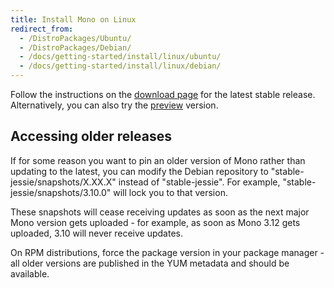 ```yaml
---
title: Install Mono on Linux
redirect_from:
  - /DistroPackages/Ubuntu/
  - /DistroPackages/Debian/
  - /docs/getting-started/install/linux/ubuntu/
  - /docs/getting-started/install/linux/debian/
---
```


Follow the instructions on the [download page](/download/stable/#download-lin) for the latest stable release. Alternatively, you can also try the [preview](/download/preview/#download-lin) version.

Accessing older releases
------------------------

If for some reason you want to pin an older version of Mono rather than updating to the latest, you can modify the Debian repository to "stable-jessie/snapshots/X.XX.X" instead of "stable-jessie". For example, "stable-jessie/snapshots/3.10.0" will lock you to that version.

These snapshots will cease receiving updates as soon as the next major Mono version gets uploaded - for example, as soon as Mono 3.12 gets uploaded, 3.10 will never receive updates.

On RPM distributions, force the package version in your package manager - all older versions are published in the YUM metadata and should be available.
